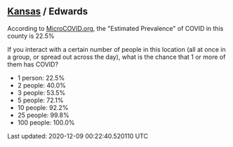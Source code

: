 
## [Kansas](/united-states/kansas) / Edwards

According to [MicroCOVID.org](http://microcovid.org),
the "Estimated Prevalence" of COVID in this county is 22.5%

If you interact with a certain number of people in this location
(all at once in a group, or spread out across the day), what is the chance that
1 or more of them has COVID?

- 1 person: 22.5%
- 2 people: 40.0%
- 3 people: 53.5%
- 5 people: 72.1%
- 10 people: 92.2%
- 25 people: 99.8%
- 100 people: 100.0%

Last updated: 2020-12-09 00:22:40.520110 UTC

